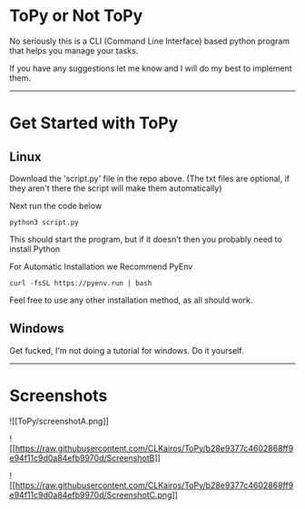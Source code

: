 # ToPy or Not ToPy
No seriously this is a CLI (Command Line Interface) based python program that helps you manage your tasks.

If you have any suggestions let me know and I will do my best to implement them.

---
# Get Started with ToPy
## Linux
Download the 'script.py' file in the repo above. (The txt files are optional, if they aren't there the script will make them automatically)

Next run the code below
```
python3 script.py
```

This should start the program, but if it doesn't then you probably need to install Python

For Automatic Installation we Recommend PyEnv
```
curl -fsSL https://pyenv.run | bash
```
Feel free to use any other installation method, as all should work.

## Windows
Get fucked, I'm not doing a tutorial for windows.
Do it yourself.

---
# Screenshots
![[ToPy/screenshotA.png]]


![[https://raw.githubusercontent.com/CLKairos/ToPy/b28e9377c4602868ff9e94f11c9d0a84efb9970d/ScreenshotB]]

![[https://raw.githubusercontent.com/CLKairos/ToPy/b28e9377c4602868ff9e94f11c9d0a84efb9970d/ScreenshotC.png]]
